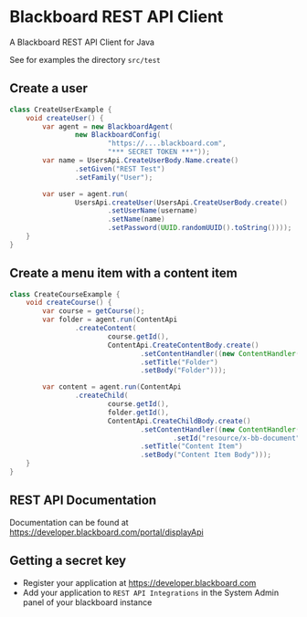 # Blackboard REST API Client

A Blackboard REST API Client for Java

See for examples the directory `src/test`

## Create a user 
```java
class CreateUserExample {
    void createUser() {
        var agent = new BlackboardAgent(
                new BlackboardConfig(
                        "https://....blackboard.com",
                        "*** SECRET TOKEN ***"));
        var name = UsersApi.CreateUserBody.Name.create()
                .setGiven("REST Test")
                .setFamily("User");

        var user = agent.run(
                UsersApi.createUser(UsersApi.CreateUserBody.create()
                        .setUserName(username)
                        .setName(name)
                        .setPassword(UUID.randomUUID().toString())));
    }
}
```

## Create a menu item with a content item
```java
class CreateCourseExample {
    void createCourse() {
        var course = getCourse();
        var folder = agent.run(ContentApi
                .createContent(
                        course.getId(),
                        ContentApi.CreateContentBody.create()
                                .setContentHandler((new ContentHandler()).setId("resource/x-bb-folder"))
                                .setTitle("Folder")
                                .setBody("Folder")));

        var content = agent.run(ContentApi
                .createChild(
                        course.getId(),
                        folder.getId(),
                        ContentApi.CreateChildBody.create()
                                .setContentHandler((new ContentHandler())
                                        .setId("resource/x-bb-document"))
                                .setTitle("Content Item")
                                .setBody("Content Item Body")));
    }
}

```

## REST API Documentation
Documentation can be found at https://developer.blackboard.com/portal/displayApi

## Getting a secret key
* Register your application at https://developer.blackboard.com
* Add your application to `REST API Integrations` in the System Admin panel of your blackboard instance
